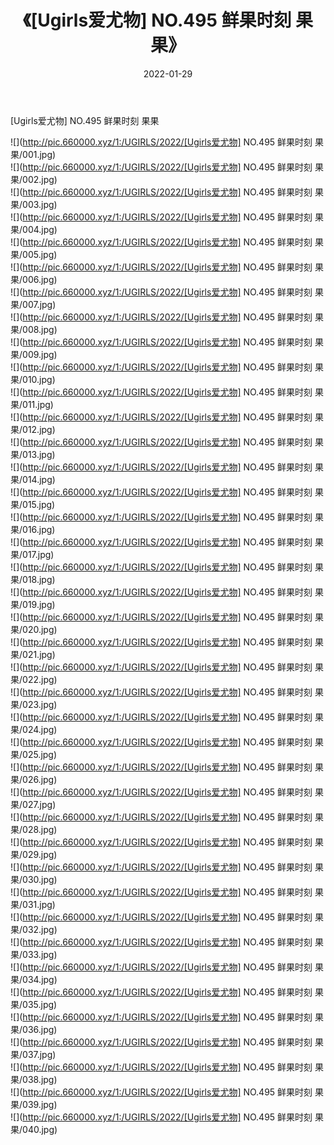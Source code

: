 ﻿---
layout: post
title:  《[Ugirls爱尤物] NO.495 鲜果时刻 果果》
date:   2022-01-29
img: http://pic.660000.xyz/1:/UGIRLS/2022/[Ugirls爱尤物] NO.495 鲜果时刻 果果/000.jpg
categories: [美女, 清纯, 唯美]
---

[Ugirls爱尤物] NO.495 鲜果时刻 果果

 ![](http://pic.660000.xyz/1:/UGIRLS/2022/[Ugirls爱尤物] NO.495 鲜果时刻 果果/001.jpg) <br>![](http://pic.660000.xyz/1:/UGIRLS/2022/[Ugirls爱尤物] NO.495 鲜果时刻 果果/002.jpg) <br>![](http://pic.660000.xyz/1:/UGIRLS/2022/[Ugirls爱尤物] NO.495 鲜果时刻 果果/003.jpg) <br>![](http://pic.660000.xyz/1:/UGIRLS/2022/[Ugirls爱尤物] NO.495 鲜果时刻 果果/004.jpg) <br>![](http://pic.660000.xyz/1:/UGIRLS/2022/[Ugirls爱尤物] NO.495 鲜果时刻 果果/005.jpg) <br>![](http://pic.660000.xyz/1:/UGIRLS/2022/[Ugirls爱尤物] NO.495 鲜果时刻 果果/006.jpg) <br>![](http://pic.660000.xyz/1:/UGIRLS/2022/[Ugirls爱尤物] NO.495 鲜果时刻 果果/007.jpg) <br>![](http://pic.660000.xyz/1:/UGIRLS/2022/[Ugirls爱尤物] NO.495 鲜果时刻 果果/008.jpg) <br>![](http://pic.660000.xyz/1:/UGIRLS/2022/[Ugirls爱尤物] NO.495 鲜果时刻 果果/009.jpg) <br>![](http://pic.660000.xyz/1:/UGIRLS/2022/[Ugirls爱尤物] NO.495 鲜果时刻 果果/010.jpg) <br>![](http://pic.660000.xyz/1:/UGIRLS/2022/[Ugirls爱尤物] NO.495 鲜果时刻 果果/011.jpg) <br>![](http://pic.660000.xyz/1:/UGIRLS/2022/[Ugirls爱尤物] NO.495 鲜果时刻 果果/012.jpg) <br>![](http://pic.660000.xyz/1:/UGIRLS/2022/[Ugirls爱尤物] NO.495 鲜果时刻 果果/013.jpg) <br>![](http://pic.660000.xyz/1:/UGIRLS/2022/[Ugirls爱尤物] NO.495 鲜果时刻 果果/014.jpg) <br>![](http://pic.660000.xyz/1:/UGIRLS/2022/[Ugirls爱尤物] NO.495 鲜果时刻 果果/015.jpg) <br>![](http://pic.660000.xyz/1:/UGIRLS/2022/[Ugirls爱尤物] NO.495 鲜果时刻 果果/016.jpg) <br>![](http://pic.660000.xyz/1:/UGIRLS/2022/[Ugirls爱尤物] NO.495 鲜果时刻 果果/017.jpg) <br>![](http://pic.660000.xyz/1:/UGIRLS/2022/[Ugirls爱尤物] NO.495 鲜果时刻 果果/018.jpg) <br>![](http://pic.660000.xyz/1:/UGIRLS/2022/[Ugirls爱尤物] NO.495 鲜果时刻 果果/019.jpg) <br>![](http://pic.660000.xyz/1:/UGIRLS/2022/[Ugirls爱尤物] NO.495 鲜果时刻 果果/020.jpg) <br>![](http://pic.660000.xyz/1:/UGIRLS/2022/[Ugirls爱尤物] NO.495 鲜果时刻 果果/021.jpg) <br>![](http://pic.660000.xyz/1:/UGIRLS/2022/[Ugirls爱尤物] NO.495 鲜果时刻 果果/022.jpg) <br>![](http://pic.660000.xyz/1:/UGIRLS/2022/[Ugirls爱尤物] NO.495 鲜果时刻 果果/023.jpg) <br>![](http://pic.660000.xyz/1:/UGIRLS/2022/[Ugirls爱尤物] NO.495 鲜果时刻 果果/024.jpg) <br>![](http://pic.660000.xyz/1:/UGIRLS/2022/[Ugirls爱尤物] NO.495 鲜果时刻 果果/025.jpg) <br>![](http://pic.660000.xyz/1:/UGIRLS/2022/[Ugirls爱尤物] NO.495 鲜果时刻 果果/026.jpg) <br>![](http://pic.660000.xyz/1:/UGIRLS/2022/[Ugirls爱尤物] NO.495 鲜果时刻 果果/027.jpg) <br>![](http://pic.660000.xyz/1:/UGIRLS/2022/[Ugirls爱尤物] NO.495 鲜果时刻 果果/028.jpg) <br>![](http://pic.660000.xyz/1:/UGIRLS/2022/[Ugirls爱尤物] NO.495 鲜果时刻 果果/029.jpg) <br>![](http://pic.660000.xyz/1:/UGIRLS/2022/[Ugirls爱尤物] NO.495 鲜果时刻 果果/030.jpg) <br>![](http://pic.660000.xyz/1:/UGIRLS/2022/[Ugirls爱尤物] NO.495 鲜果时刻 果果/031.jpg) <br>![](http://pic.660000.xyz/1:/UGIRLS/2022/[Ugirls爱尤物] NO.495 鲜果时刻 果果/032.jpg) <br>![](http://pic.660000.xyz/1:/UGIRLS/2022/[Ugirls爱尤物] NO.495 鲜果时刻 果果/033.jpg) <br>![](http://pic.660000.xyz/1:/UGIRLS/2022/[Ugirls爱尤物] NO.495 鲜果时刻 果果/034.jpg) <br>![](http://pic.660000.xyz/1:/UGIRLS/2022/[Ugirls爱尤物] NO.495 鲜果时刻 果果/035.jpg) <br>![](http://pic.660000.xyz/1:/UGIRLS/2022/[Ugirls爱尤物] NO.495 鲜果时刻 果果/036.jpg) <br>![](http://pic.660000.xyz/1:/UGIRLS/2022/[Ugirls爱尤物] NO.495 鲜果时刻 果果/037.jpg) <br>![](http://pic.660000.xyz/1:/UGIRLS/2022/[Ugirls爱尤物] NO.495 鲜果时刻 果果/038.jpg) <br>![](http://pic.660000.xyz/1:/UGIRLS/2022/[Ugirls爱尤物] NO.495 鲜果时刻 果果/039.jpg) <br>![](http://pic.660000.xyz/1:/UGIRLS/2022/[Ugirls爱尤物] NO.495 鲜果时刻 果果/040.jpg) <br>
